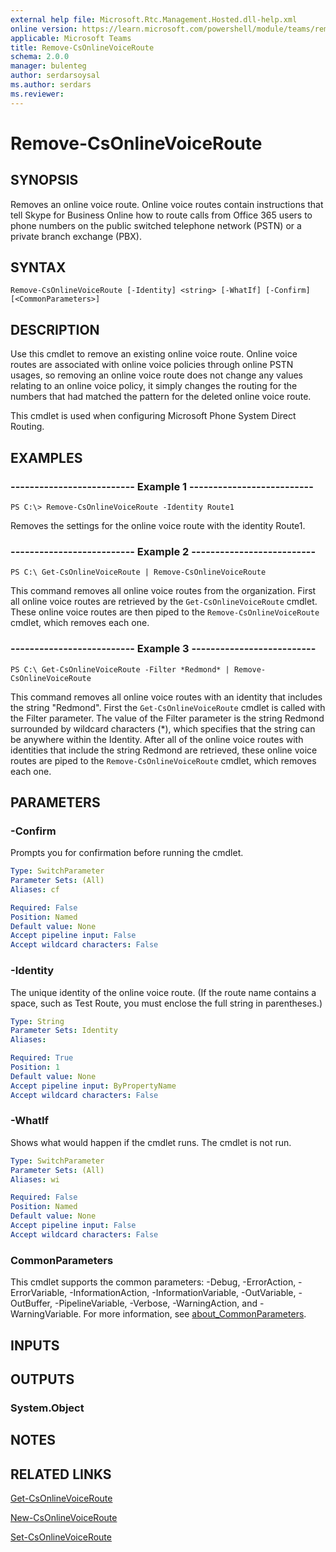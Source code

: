 ```yaml
---
external help file: Microsoft.Rtc.Management.Hosted.dll-help.xml
online version: https://learn.microsoft.com/powershell/module/teams/remove-csonlinevoiceroute
applicable: Microsoft Teams
title: Remove-CsOnlineVoiceRoute
schema: 2.0.0
manager: bulenteg
author: serdarsoysal
ms.author: serdars
ms.reviewer:
---
```


# Remove-CsOnlineVoiceRoute

## SYNOPSIS
Removes an online voice route. Online voice routes contain instructions that tell Skype for Business Online how to route calls from Office 365 users to phone numbers on the public switched telephone network (PSTN) or a private branch exchange (PBX).

## SYNTAX
```
Remove-CsOnlineVoiceRoute [-Identity] <string> [-WhatIf] [-Confirm] [<CommonParameters>]
```

## DESCRIPTION
Use this cmdlet to remove an existing online voice route. Online voice routes are associated with online voice policies through online PSTN usages, so removing an online voice route does not change any values relating to an online voice policy, it simply changes the routing for the numbers that had matched the pattern for the deleted online voice route.

This cmdlet is used when configuring Microsoft Phone System Direct Routing.

## EXAMPLES

### -------------------------- Example 1 --------------------------
```
PS C:\> Remove-CsOnlineVoiceRoute -Identity Route1
```

Removes the settings for the online voice route with the identity Route1.

### -------------------------- Example 2 --------------------------
```
PS C:\ Get-CsOnlineVoiceRoute | Remove-CsOnlineVoiceRoute
```

This command removes all online voice routes from the organization. First all online voice routes are retrieved by the `Get-CsOnlineVoiceRoute` cmdlet. These online voice routes are then piped to the `Remove-CsOnlineVoiceRoute` cmdlet, which removes each one.

### -------------------------- Example 3 --------------------------
```
PS C:\ Get-CsOnlineVoiceRoute -Filter *Redmond* | Remove-CsOnlineVoiceRoute
```

This command removes all online voice routes with an identity that includes the string "Redmond". First the `Get-CsOnlineVoiceRoute` cmdlet is called with the Filter parameter. The value of the Filter parameter is the string Redmond surrounded by wildcard characters (\*), which specifies that the string can be anywhere within the Identity. After all of the online voice routes with identities that include the string Redmond are retrieved, these online voice routes are piped to the `Remove-CsOnlineVoiceRoute` cmdlet, which removes each one.

## PARAMETERS

### -Confirm
Prompts you for confirmation before running the cmdlet.

```yaml
Type: SwitchParameter
Parameter Sets: (All)
Aliases: cf

Required: False
Position: Named
Default value: None
Accept pipeline input: False
Accept wildcard characters: False
```

### -Identity
The unique identity of the online voice route. (If the route name contains a space, such as Test Route, you must enclose the full string in parentheses.)

```yaml
Type: String
Parameter Sets: Identity
Aliases:

Required: True
Position: 1
Default value: None
Accept pipeline input: ByPropertyName
Accept wildcard characters: False
```

### -WhatIf
Shows what would happen if the cmdlet runs.
The cmdlet is not run.

```yaml
Type: SwitchParameter
Parameter Sets: (All)
Aliases: wi

Required: False
Position: Named
Default value: None
Accept pipeline input: False
Accept wildcard characters: False
```

### CommonParameters
This cmdlet supports the common parameters: -Debug, -ErrorAction, -ErrorVariable, -InformationAction, -InformationVariable, -OutVariable, -OutBuffer, -PipelineVariable, -Verbose, -WarningAction, and -WarningVariable. For more information, see [about_CommonParameters](https://go.microsoft.com/fwlink/?LinkID=113216).

## INPUTS

## OUTPUTS

### System.Object

## NOTES

## RELATED LINKS
[Get-CsOnlineVoiceRoute](https://learn.microsoft.com/powershell/module/teams/get-csonlinevoiceroute)

[New-CsOnlineVoiceRoute](https://learn.microsoft.com/powershell/module/teams/new-csonlinevoiceroute)

[Set-CsOnlineVoiceRoute](https://learn.microsoft.com/powershell/module/teams/set-csonlinevoiceroute)
